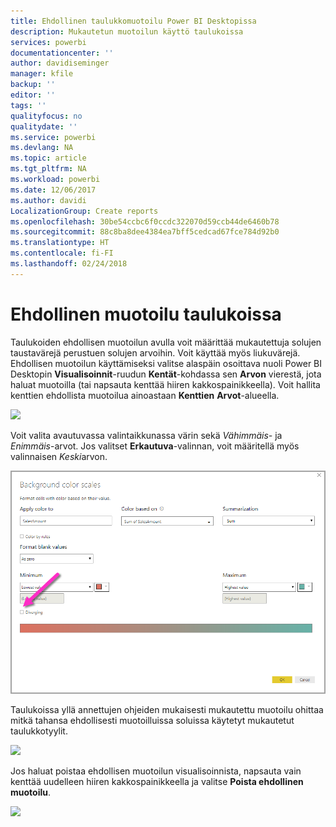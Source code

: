 ```yaml
---
title: Ehdollinen taulukkomuotoilu Power BI Desktopissa
description: Mukautetun muotoilun käyttö taulukoissa
services: powerbi
documentationcenter: ''
author: davidiseminger
manager: kfile
backup: ''
editor: ''
tags: ''
qualityfocus: no
qualitydate: ''
ms.service: powerbi
ms.devlang: NA
ms.topic: article
ms.tgt_pltfrm: NA
ms.workload: powerbi
ms.date: 12/06/2017
ms.author: davidi
LocalizationGroup: Create reports
ms.openlocfilehash: 30be54ccbc6f0ccdc322070d59ccb44de6460b78
ms.sourcegitcommit: 88c8ba8dee4384ea7bff5cedcad67fce784d92b0
ms.translationtype: HT
ms.contentlocale: fi-FI
ms.lasthandoff: 02/24/2018
---
```

# <a name="conditional-formatting-in-tables"></a>Ehdollinen muotoilu taulukoissa
Taulukoiden ehdollisen muotoilun avulla voit määrittää mukautettuja solujen taustavärejä perustuen solujen arvoihin. Voit käyttää myös liukuvärejä. Ehdollisen muotoilun käyttämiseksi valitse alaspäin osoittava nuoli Power BI Desktopin **Visualisoinnit**-ruudun **Kentät**-kohdassa sen **Arvon** vierestä, jota haluat muotoilla (tai napsauta kenttää hiiren kakkospainikkeella). Voit hallita kenttien ehdollista muotoilua ainoastaan **Kenttien** **Arvot**-alueella.

![](media/desktop-conditional-table-formatting/table-formatting_1.png)

Voit valita avautuvassa valintaikkunassa värin sekä *Vähimmäis-* ja *Enimmäis*-arvot. Jos valitset **Erkautuva**-valinnan, voit määritellä myös valinnaisen *Keski*arvon.

![](media/desktop-conditional-table-formatting/table-formatting_2.png)

Taulukoissa yllä annettujen ohjeiden mukaisesti mukautettu muotoilu ohittaa mitkä tahansa ehdollisesti muotoilluissa soluissa käytetyt mukautetut taulukkotyylit.

![](media/desktop-conditional-table-formatting/table-formatting_3.png)

Jos haluat poistaa ehdollisen muotoilun visualisoinnista, napsauta vain kenttää uudelleen hiiren kakkospainikkeella ja valitse **Poista ehdollinen muotoilu**.

![](media/desktop-conditional-table-formatting/table-formatting_4.png)

